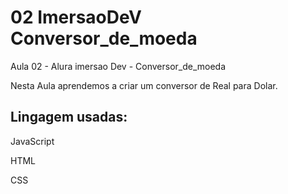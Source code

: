 # 02 ImersaoDeV Conversor_de_moeda

Aula 02 - Alura imersao Dev - Conversor_de_moeda
<p> Nesta Aula aprendemos a criar um conversor de Real para Dolar.</p>

## Lingagem usadas:
<p> JavaScript </p>
<p> HTML </p>
<p> CSS </p>

